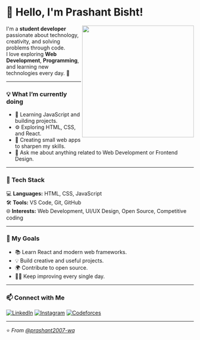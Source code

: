 # 👋 Hello, I'm Prashant Bisht!  

<img align="right" src="https://cdn.dribbble.com/users/1162077/screenshots/3848914/programmer.gif" width="300"/>

I'm a **student developer** passionate about technology, creativity, and solving problems through code.  
I love exploring **Web Development**, **Programming**, and learning new technologies every day. 🚀  

---

### 💡 What I’m currently doing
- 🧠 Learning JavaScript and building projects.
- ⚙️ Exploring HTML, CSS, and React.
- 🧩 Creating small web apps to sharpen my skills.
- 💬 Ask me about anything related to Web Development or Frontend Design.

---

### 🧰 Tech Stack
💻 **Languages:** HTML, CSS, JavaScript  
🛠️ **Tools:** VS Code, Git, GitHub  
🌐 **Interests:** Web Development, UI/UX Design, Open Source, Competitive coding 

---

### 🌱 My Goals
- 📚 Learn React and modern web frameworks.
- 💡 Build creative and useful projects.
- 🌍 Contribute to open source.
- 🧑‍💻 Keep improving every single day.

---

### 📫 Connect with Me
[![LinkedIn](https://img.shields.io/badge/-Prashant%20Bisht-0077B5?style=for-the-badge&logo=linkedin&logoColor=white)](https://www.linkedin.com/in/prashant-s-bisht-27b846227/)
[![Instagram](https://img.shields.io/badge/-@prashant2007--wq-E4405F?style=for-the-badge&logo=instagram&logoColor=white)]([https://instagram.com](https://www.instagram.com/praxxnnt_06?igsh=eGZtZzM3dWI4MGNp))
[![Codeforces](https://img.shields.io/badge/Codeforces-praxxnnt06-1F8ACB?style=for-the-badge&logo=codeforces&logoColor=white)](https://codeforces.com/profile/praxxnnt06)

---

⭐️ *From [@prashant2007-wq](https://github.com/prashant2007-wq)*

